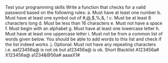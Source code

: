 Test your programming skills
Write a function that checks for a valid password based on the following rules:
a. Must have at least one number
b. Must have at least one symbol out of #,@,$,%,&, !
c. Must be at least 8 characters long
d. Must be less than 16 characters
e. Must not have a space
f. Must begin with an alphabet
g. Must have at least one lowercase letter
h. Must have at least one uppercase letter
i. Must not be from a common list of words given below. You should be able to add
words to this list and check if the list indeed works.
j. Optional: Must not have any repeating characters i.e. aa123456a@ is not ok but
a123456a@ is ok.
Short Blacklist
A123456a# X123456a@ a1234&@56a# aaaaX1#
